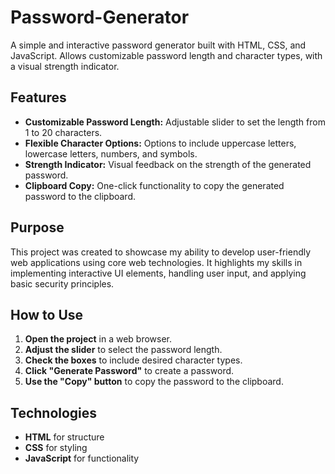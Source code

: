 # Password-Generator
A simple and interactive password generator built with HTML, CSS, and JavaScript. Allows customizable password length and character types, with a visual strength indicator.

## Features
- **Customizable Password Length:** Adjustable slider to set the length from 1 to 20 characters.
- **Flexible Character Options:** Options to include uppercase letters, lowercase letters, numbers, and symbols.
- **Strength Indicator:** Visual feedback on the strength of the generated password.
- **Clipboard Copy:** One-click functionality to copy the generated password to the clipboard.

## Purpose
This project was created to showcase my ability to develop user-friendly web applications using core web technologies. It highlights my skills in implementing interactive UI elements, handling user input, and applying basic security principles.

## How to Use
1. **Open the project** in a web browser.
2. **Adjust the slider** to select the password length.
3. **Check the boxes** to include desired character types.
4. **Click "Generate Password"** to create a password.
5. **Use the "Copy" button** to copy the password to the clipboard.

## Technologies
- **HTML** for structure
- **CSS** for styling
- **JavaScript** for functionality



